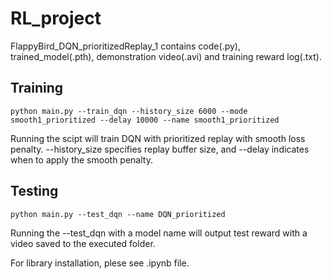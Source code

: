 # RL_project

FlappyBird_DQN_prioritizedReplay_1 contains code(.py), trained_model(.pth), demonstration video(.avi) and training reward log(.txt).

## Training

```
python main.py --train_dqn --history_size 6000 --mode smooth1_prioritized --delay 10000 --name smooth1_prioritized
```
Running the scipt will train DQN with prioritized replay with smooth loss penalty. --history_size specifies replay buffer size, and --delay indicates when to apply the smooth penalty.

## Testing

```
python main.py --test_dqn --name DQN_prioritized
```

Running the --test_dqn with a model name will output test reward with a video saved to the executed folder.

For library installation, plese see .ipynb file.

